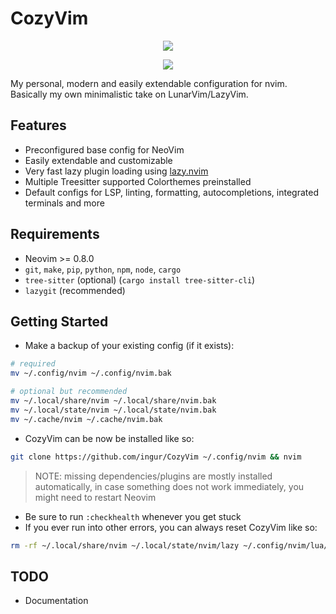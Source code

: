 # CozyVim

<p align="center">
  <img src="https://user-images.githubusercontent.com/45173070/221726955-6126fdbb-cdac-46ef-834f-c5cc323d9b99.png" />
</p>
<p align="center">
  <img src="https://user-images.githubusercontent.com/45173070/221728266-dcaf72fe-8625-4443-a80d-04dc52cce4d2.png" />
</p>

My personal, modern and easily extendable configuration for nvim. Basically my own minimalistic take on LunarVim/LazyVim.

## Features

- Preconfigured base config for NeoVim
- Easily extendable and customizable
- Very fast lazy plugin loading using [lazy.nvim](https://github.com/folke/lazy.nvim)
- Multiple Treesitter supported Colorthemes preinstalled
- Default configs for LSP, linting, formatting, autocompletions, integrated terminals and more

## Requirements

- Neovim >= 0.8.0
- `git`, `make`, `pip`, `python`, `npm`, `node`, `cargo`
- `tree-sitter` (optional) (`cargo install tree-sitter-cli`)
- `lazygit` (recommended)

## Getting Started

- Make a backup of your existing config (if it exists):
```bash
# required
mv ~/.config/nvim ~/.config/nvim.bak

# optional but recommended
mv ~/.local/share/nvim ~/.local/share/nvim.bak
mv ~/.local/state/nvim ~/.local/state/nvim.bak
mv ~/.cache/nvim ~/.cache/nvim.bak
```
- CozyVim can be now be installed like so:
```bash
git clone https://github.com/ingur/CozyVim ~/.config/nvim && nvim
```
> NOTE: missing dependencies/plugins are mostly installed automatically, in case something does not work immediately, you might need to restart Neovim

- Be sure to run `:checkhealth` whenever you get stuck
- If you ever run into other errors, you can always reset CozyVim like so:
```bash
rm -rf ~/.local/share/nvim ~/.local/state/nvim/lazy ~/.config/nvim/lua/custom/lazy-lock.json
```

## TODO
- Documentation
